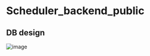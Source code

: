 # Scheduler_backend_public
## DB design
![image](https://drive.google.com/file/d/1zMvOmEYGjFiee2VKsFlzh7rCElFuZSo0/view?usp=sharing)
